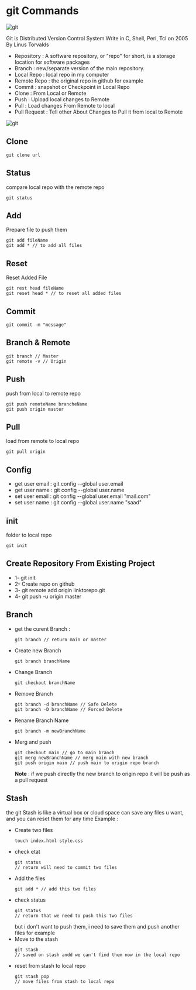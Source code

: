 # git Commands
![git](https://www.wissenschaft.com.ng/wp-content/uploads/2021/02/git_banner.png)

Git is Distributed Version Control System Write in C, Shell, Perl, Tcl on 2005 By Linus Torvalds

- Repository : A software repository, or "repo" for short, is a storage location for software packages
- Branch : new/separate version of the main repository.
- Local Repo : local repo in my computer
- Remote Repo : the original repo in github for example
- Commit : snapshot or Checkpoint in Local Repo
- Clone : From Local or Remote 
- Push : Upload local changes to Remote
- Pull : Load changes From Remote to local
- Pull Request : Tell other About Changes to Pull it from local to Remote

![git](https://miro.medium.com/max/800/1*ZG8OzO2oTPi6cwm_e1h7rw.png)

## Clone
  ````
  git clone url
  ````
## Status
compare local repo with the remote repo
  ````
  git status
  ````
## Add
Prepare file to push them
  ````
  git add fileName
  git add * // to add all files
  ````
## Reset
Reset Added File
  ````
  git rest head fileName
  git reset head * // to reset all added files
  ````
## Commit
  ````
  git commit -m "message"
  ````
## Branch & Remote
  ````
  git branch // Master
  git remote -v // Origin
  ````
## Push
push from local to remote repo
  ````
  git push remoteName brancheName
  git push origin master
  ````
## Pull
load from remote to local repo
  ````
  git pull origin
  ````
## Config
  - get user email : git config --global user.email
  - get user name : git config --global user.name
  - set user email : git config --global user.email "mail.com"
  - set user name : git config --global user.name "saad"
## init
folder to local repo
  ````
  git init
  ````
## Create Repository From Existing Project
- 1- git init
- 2- Create repo on github
- 3- git remote add origin linktorepo.git
- 4- git push -u origin master
## Branch
  - get the curent Branch :
    ````
    git branch // return main or master
    ````
  - Create new Branch
    ````
    git branch branchName
    ````
  - Change Branch
    ````
    git checkout branchName
    ````
  - Remove Branch
    ````
    git branch -d branchName // Safe Delete
    git branch -D branchName // Forced Delete
    ````
  - Rename Branch Name
    ````
    git branch -m newBranchName
    ````
  - Merg and push
    ````
    git checkout main // go to main branch
    git merg newBranchName // merg main with new branch
    git push origin main // push main to origin repo branch
    ````
    <strong>Note</strong> : if we push directly the new branch to origin repo it will be push as a pull request
## Stash
the git Stash is like a virtual box or cloud space can save any files u want, and you can reset them for any time
Example :
- Create two files
  ````
  touch index.html style.css 
  ````
- check etat
  ````
  git status 
  // return will need to commit two files
  ````
- Add the files
  ````
  git add * // add this two files
  ````
- check status
  ````
  git status 
  // return that we need to push this two files
  ````
  but i don't want to push them, i need to save them and push another files for example
- Move to the stash
  ````
  git stash 
  // saved on stash andd we can't find them now in the local repo
  `````
- reset from stash to local repo
  ````
  git stash pop
  // move files from stash to local repo
  ````
